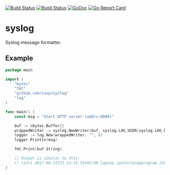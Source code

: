 [![Build Status](https://travis-ci.org/szxp/syslog.svg?branch=master)](https://travis-ci.org/szxp/syslog)
[![Build Status](https://ci.appveyor.com/api/projects/status/github/szxp/syslog?branch=master&svg=true)](https://ci.appveyor.com/project/szxp/syslog)
[![GoDoc](https://godoc.org/github.com/szxp/syslog?status.svg)](https://godoc.org/github.com/szxp/syslog)
[![Go Report Card](https://goreportcard.com/badge/github.com/szxp/syslog)](https://goreportcard.com/report/github.com/szxp/syslog)

# syslog
Syslog message formatter.


## Example
```go
package main

import (
	"bytes"
	"fmt"
	"github.com/szxp/syslog"
	"log"
)

func main() {
	const msg = "Start HTTP server (addr=:8080)"

	buf := &bytes.Buffer{}
	wrappedWriter := syslog.NewWriter(buf, syslog.LOG_USER|syslog.LOG_NOTICE)
	logger := log.New(wrappedWriter, "", 0)
	logger.Println(msg)

	fmt.Print(buf.String)

	// Output is similar to this:
	// <13>1 2017-08-15T23:13:15.33+02:00 laptop /path/to/myprogram 21650 - - Start HTTP server (addr=:8080)
}
```


